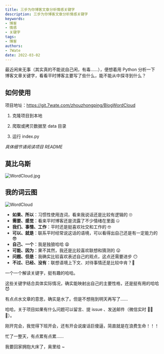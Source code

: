 ```yaml
---
title: 三步为你博客文章分析情感关键字
description: 三步为你博客文章分析情感关键字
keywords:
- 博客
- 情感
- 关键字
tags: 
- 博客
authors:
- 7Wate
date: 2022-03-02
---
```



最近闲来无事（其实真的不能说自己闲，有毒……），便想着用 Python 分析一下博客文章关键字，看看平时博客主要写了些什么，能不能从中探寻到什么？

## 如何使用

项目地址：https://git.7wate.com/zhouzhongping/BlogWordCloud

1. 克隆项目到本地

2. 爬取或拷贝数据至 data 目录

3. 运行 index.py

*具体细节请阅读项目 README*

## 莫比乌斯
![WordCloud.jpg](https://static.7wate.com/img/2022/03/03/9e9578db6c62a.jpg)
## 我的词云图

![WordCloud](https://static.7wate.com/img/2022/03/02/810071735e500.jpg)

- **如果、所以**：习惯性使用连词，看来我说话还是比较有逻辑的 🙄
- **需要、感觉**：看来平时博客还是流露了不少情绪在里面 🤐
- **我们、事情、工作**：平时还是挺喜欢社交和工作的 🤓
- **可以、就是**：联系平时经常说这话的语境，可以看得出自己还是有一定能力的 😎
- **自己、一个**：我是独狼哈哈 😩
- **可能、因为**：果不其然，我还是比较喜欢联想和猜测的 😛
- **问题、但是**：我确实比较喜欢表述自己的观点，这点还需要进步 😶
- **不过、已经、没有**：联想语境上下文、对待事情还是比较中肯？🤔

一个一个解读关键字，挺有趣的哈哈。

这些关键字结合具体实际情况，确实能映射出自己的主要性格，还是挺有用的哈哈 😈

有点点水文章的意思，确实是水了。但是不想拖到明天再写了……

哈哈，关于项目如果有什么问题可以留言、提 issue 、发送邮件（微信实时 🎉🎉🎉）。

刚开完会，我觉得下班开会，还有开会说废话巨傻逼，简直就是在浪费生命！！！

忙了一整天，有点累有点累……

我要回家拥抱大床了，奥里给 ~

